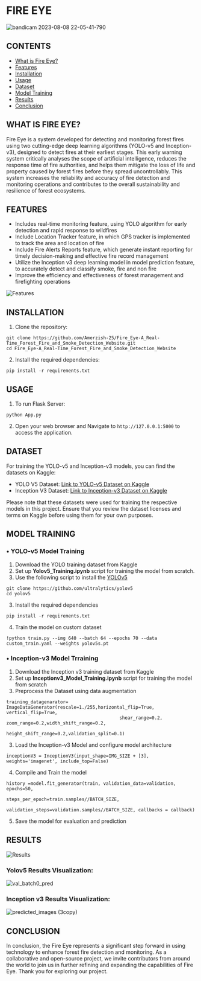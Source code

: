 # FIRE EYE 
![bandicam 2023-08-08 22-05-41-790](https://github.com/Amerzish-25/Fire_Eye-A_Real-Time_Forest_Fire_and_Smoke_Detection_Website/assets/106583511/de4ce1bb-93e5-41e9-b5fe-2cec43e955a4)


## CONTENTS
- [What is Fire Eye?](#what-is-fire-eye)
- [Features](#features)
- [Installation](#installation)
- [Usage](#usage)
- [Dataset](#dataset)
- [Model Training](#model-training)
- [Results](#results)
- [Conclusion](#conclusion)

## WHAT IS FIRE EYE?
Fire Eye is a system developed for detecting and monitoring forest fires using two cutting-edge deep learning algorithms (YOLO-v5 and Inception-v3), designed to detect fires at their earliest stages. This early warning system critically analyses the scope of artificial intelligence, reduces the response time of fire authorities, and helps them mitigate the loss of life and property caused by forest fires before they spread uncontrollably. This system increases the reliability and accuracy of fire detection and monitoring operations and contributes to the overall sustainability and resilience of forest ecosystems.
 
## FEATURES
- Includes real-time monitoring feature, using YOLO algorithm for early detection and rapid response to wildfires
- Include Location Tracker feature, in which GPS tracker is implemented to track the area and location of fire
- Include Fire Alerts Reports feature, which generate instant reporting for timely decision-making and effective fire record management
- Utilize the Inception v3 deep learning model in model prediction feature, to accurately detect and classify smoke, fire and non fire
- Improve the efficiency and effectiveness of forest management and firefighting operations

![Features](https://github.com/Amerzish-25/Fire_Eye-A_Real-Time_Forest_Fire_and_Smoke_Detection_Website/assets/106583511/f2a81553-b055-40a5-a900-8e91ed30d707)

## INSTALLATION 
1. Clone the repository:
```
git clone https://github.com/Amerzish-25/Fire_Eye-A_Real-Time_Forest_Fire_and_Smoke_Detection_Website.git
cd Fire_Eye-A_Real-Time_Forest_Fire_and_Smoke_Detection_Website
```
2. Install the required dependencies:
```
pip install -r requirements.txt
```
## USAGE 
1. To run Flask Server:
```
python App.py
```
2. Open your web browser and Navigate to `http://127.0.0.1:5000` to access the application.

## DATASET
For training the YOLO-v5 and Inception-v3 models, you can find the datasets on Kaggle:

- YOLO V5 Dataset: [Link to YOLO-v5 Dataset on Kaggle](https://www.kaggle.com/datasets/amerzishminha/fire-eye)
- Inception V3 Dataset: [Link to Inception-v3 Dataset on Kaggle](https://www.kaggle.com/datasets/amerzishminha/forest-fire-smoke-and-non-fire-image-dataset)

Please note that these datasets were used for training the respective models in this project. Ensure that you review the dataset licenses and terms on Kaggle before using them for your own purposes.

## MODEL TRAINING
### • YOLO-v5 Model Training
1. Download the YOLO training dataset from Kaggle
2. Set up **Yolov5_Training.ipynb** script for training the model from scratch. 
3. Use the following script to install the [YOLOv5](https://github.com/ultralytics/yolov5)
```
git clone https://github.com/ultralytics/yolov5  
cd yolov5
```
3. Install the required dependencies
```
pip install -r requirements.txt
```
4. Train the model on custom dataset
```
!python train.py --img 640 --batch 64 --epochs 70 --data custom_train.yaml --weights yolov5s.pt 
```
### • Inception-v3 Model Trraining
1. Download the Inception v3 training dataset from Kaggle
2. Set up **Inceptionv3_Model_Training.ipynb** script for training the model from scratch
3. Preprocess the Dataset using data augmentation
```
training_datagenarator= ImageDataGenerator(rescale=1./255,horizontal_flip=True, vertical_flip=True,
                                          shear_range=0.2, zoom_range=0.2,width_shift_range=0.2,
                                           height_shift_range=0.2,validation_split=0.1)
```
3. Load the Inception-v3 Model and configure model architecture
```
inceptionV3 = InceptionV3(input_shape=IMG_SIZE + [3], weights='imagenet', include_top=False)
```
4. Compile and Train the model
```
history =model.fit_generator(train, validation_data=validation, epochs=50,
                              steps_per_epoch=train.samples//BATCH_SIZE,
                             validation_steps=validation.samples//BATCH_SIZE, callbacks = callback)
```
5. Save the model for evaluation and prediction

## RESULTS
![Results](https://github.com/Amerzish-25/Fire_Eye-A_Real-Time_Forest_Fire_and_Smoke_Detection_Website/assets/106583511/4c548aea-4477-4631-a059-b94e0917ca1f)

### Yolov5 Results Visualization:
![val_batch0_pred](https://github.com/Amerzish-25/Fire_Eye-A_Real-Time_Forest_Fire_and_Smoke_Detection_Website/assets/106583511/f395a8f1-5091-419b-8d3d-3b4005cd05b2)

### Inception v3 Results Visualization:
![predicted_images (3copy)](https://github.com/Amerzish-25/Fire_Eye-A_Real-Time_Forest_Fire_and_Smoke_Detection_Website/assets/106583511/25fa18ee-f3c9-4107-baa1-b8a8b08c6960)

## CONCLUSION
In conclusion, the Fire Eye represents a significant step forward in using technology to enhance forest fire detection and monitoring. As a collaborative and open-source project, we invite contributors from around the world to join us in further refining and expanding the capabilities of Fire Eye. Thank you for exploring our project.
